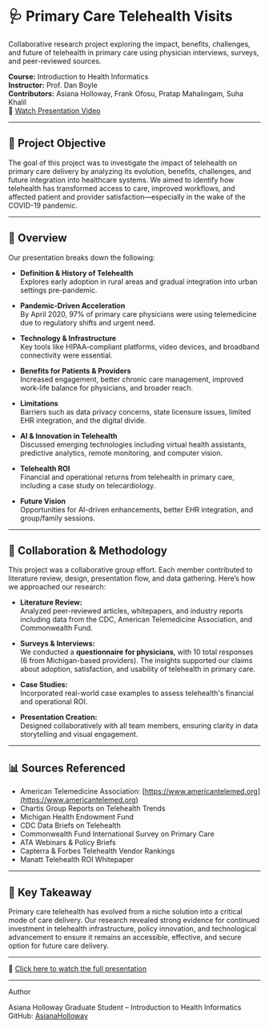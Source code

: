 # 🩺 Primary Care Telehealth Visits
Collaborative research project exploring the impact, benefits, challenges, and future of telehealth in primary care using physician interviews, surveys, and peer-reviewed sources.

**Course:** Introduction to Health Informatics   
**Instructor:** Prof. Dan Boyle  
**Contributors:** Asiana Holloway, Frank Ofosu, Pratap Mahalingam, Suha Khalil  
🎥 [Watch Presentation Video](https://drive.google.com/file/d/19bJ9MkzuE6KfjoG-k-XbTqI1mIFVOP-7/view)

---

## 📌 Project Objective

The goal of this project was to investigate the impact of telehealth on primary care delivery by analyzing its evolution, benefits, challenges, and future integration into healthcare systems. We aimed to identify how telehealth has transformed access to care, improved workflows, and affected patient and provider satisfaction—especially in the wake of the COVID-19 pandemic.

---

## 📖 Overview

Our presentation breaks down the following:

- **Definition & History of Telehealth**  
  Explores early adoption in rural areas and gradual integration into urban settings pre-pandemic.

- **Pandemic-Driven Acceleration**  
  By April 2020, 97% of primary care physicians were using telemedicine due to regulatory shifts and urgent need.

- **Technology & Infrastructure**  
  Key tools like HIPAA-compliant platforms, video devices, and broadband connectivity were essential.

- **Benefits for Patients & Providers**  
  Increased engagement, better chronic care management, improved work-life balance for physicians, and broader reach.

- **Limitations**  
  Barriers such as data privacy concerns, state licensure issues, limited EHR integration, and the digital divide.

- **AI & Innovation in Telehealth**  
  Discussed emerging technologies including virtual health assistants, predictive analytics, remote monitoring, and computer vision.

- **Telehealth ROI**  
  Financial and operational returns from telehealth in primary care, including a case study on telecardiology.

- **Future Vision**  
  Opportunities for AI-driven enhancements, better EHR integration, and group/family sessions.

---

## 🤝 Collaboration & Methodology

This project was a collaborative group effort. Each member contributed to literature review, design, presentation flow, and data gathering. Here’s how we approached our research:

- **Literature Review:**  
  Analyzed peer-reviewed articles, whitepapers, and industry reports including data from the CDC, American Telemedicine Association, and Commonwealth Fund.

- **Surveys & Interviews:**  
  We conducted a **questionnaire for physicians**, with 10 total responses (6 from Michigan-based providers). The insights supported our claims about adoption, satisfaction, and usability of telehealth in primary care.

- **Case Studies:**  
  Incorporated real-world case examples to assess telehealth's financial and operational ROI.

- **Presentation Creation:**  
  Designed collaboratively with all team members, ensuring clarity in data storytelling and visual engagement.

---

## 📊 Sources Referenced

- American Telemedicine Association: [https://www.americantelemed.org](https://www.americantelemed.org)  
- Chartis Group Reports on Telehealth Trends  
- Michigan Health Endowment Fund  
- CDC Data Briefs on Telehealth  
- Commonwealth Fund International Survey on Primary Care  
- ATA Webinars & Policy Briefs  
- Capterra & Forbes Telehealth Vendor Rankings  
- Manatt Telehealth ROI Whitepaper

---

## 🧠 Key Takeaway

Primary care telehealth has evolved from a niche solution into a critical mode of care delivery. Our research revealed strong evidence for continued investment in telehealth infrastructure, policy innovation, and technological advancement to ensure it remains an accessible, effective, and secure option for future care delivery.

---

🎥 [Click here to watch the full presentation](https://drive.google.com/file/d/19bJ9MkzuE6KfjoG-k-XbTqI1mIFVOP-7/view)

---

Author

Asiana Holloway 
Graduate Student – Introduction to Health Informatics 
GitHub: [AsianaHolloway](https://github.com/AsianaHolloway)

